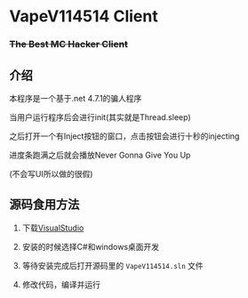 # VapeV114514 Client

### ~~The Best  MC Hacker Client~~

## 介绍

本程序是一个基于.net 4.7.1的骗人程序

当用户运行程序后会进行init(其实就是Thread.sleep)

之后打开一个有Inject按钮的窗口，点击按钮会进行十秒的injecting

进度条跑满之后就会播放Never Gonna Give You Up

(不会写UI所以做的很假)

## 源码食用方法

1. 下载[VisualStudio](https://visualstudio.microsoft.com/zh-hans/vs/older-downloads/)

2. 安装的时候选择C#和windows桌面开发

3. 等待安装完成后打开源码里的 `VapeV114514.sln` 文件

4. 修改代码，编译并运行

